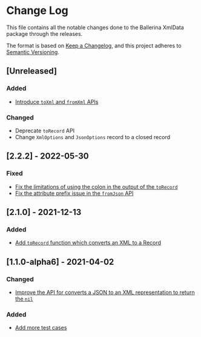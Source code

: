 # Change Log
This file contains all the notable changes done to the Ballerina XmlData package through the releases.

The format is based on [Keep a Changelog](https://keepachangelog.com/en/1.0.0/),
and this project adheres to [Semantic Versioning](https://semver.org/spec/v2.0.0.html).

## [Unreleased]

### Added
- [Introduce `toXml` and `fromXml` APIs](https://github.com/ballerina-platform/ballerina-standard-library/issues/2819)

### Changed
- Deprecate `toRecord` API
- Change `XmlOptions` and `JsonOptions` record to a closed record

## [2.2.2] - 2022-05-30

### Fixed
- [Fix the limitations of using the colon in the output of the `toRecord`](https://github.com/ballerina-platform/module-ballerina-xmldata/pull/418)
- [Fix the attribute prefix issue in the `fromJson` API](https://github.com/ballerina-platform/ballerina-standard-library/issues/2763)

## [2.1.0] - 2021-12-13

### Added
- [Add `toRecord` function which converts an XML to a Record](https://github.com/ballerina-platform/ballerina-standard-library/issues/2406)

## [1.1.0-alpha6] - 2021-04-02

### Changed
- [Improve the API for converts a JSON to an XML representation to return the `nil`](https://github.com/ballerina-platform/ballerina-standard-library/issues/1216)

### Added
- [Add more test cases](ttps://github.com/ballerina-platform/ballerina-standard-library/issues/1216)